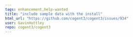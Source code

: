 ```yaml
---
tags: enhancement,help-wanted
title: "include sample data with the install"
html_url: "https://github.com/cogent3/cogent3/issues/934"
user: GavinHuttley
repo: cogent3/cogent3
---
```


